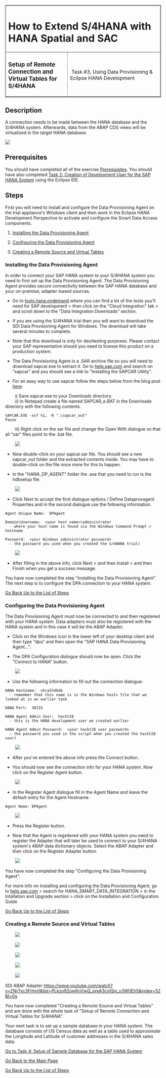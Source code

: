 <table width=100% border=>
<tr><td colspan=2><h1>How to Extend S/4HANA with HANA Spatial and SAC</h1></td></tr>
<tr><td><h3>Setup of Remote Connection and Virtual Tables for S/4HANA</h3></td><td width=60%></br>&nbsp;Task #3, Using Data Provisioning &  Eclipse HANA Development</p></td></tr>
</table>

## Description

A connection needs to be made between the HANA database and the S/4HANA system. Afterwards, data from the ABAP CDS views will be virtualized in the target HANA database.

<img src="../images/XXXXXX.jpg">

## Prerequisites

You should have completed all of the exercise [Prerequisites](../exercises/preReqs.md). You should have also completed [Task 2: Creation of Development User for the SAP HANA System](../exercises/hdbUser.md) using the Eclipse IDE.

## Steps

First you will need to install and configure the Data Provisioning Agent on the trial appliance's Windows client and then work in the Eclipse HANA Development Perspective to activate and configure the Smart Data Access components.

1. [Installing the Data Provisioning Agent](#sdidpa)

1. [Configuring the Data Provisioning Agent](#sdihdps)

1. [Creating a Remote Source and Virtual Tables](#sdarsvt)


### <a name="sdidpa"></a> Installing the Data Provisioning Agent

In order to connect your SAP HANA system to your S/4HANA system you need to first set up the Data Provisioning Agent. The Data Provisioning Agent provides secure connectivity between the SAP HANA database and your on-premise, adapter-based sources.

* Go to [tools.hana.ondemand](https://tools.hana.ondemand.com) where you can find a lot of the tools you'll need for SAP development > then click on the "Cloud Integration" tab > and scroll down to the "Data Integration Downloads" section.

* If you are using the S/4HANA trial then you will want to download the SDI Data Provisioning Agent for Windows. The download will take several minutes to complete.

* Note that this download is only for dev/testing purposes. Please contact your SAP representative should you need to license this product on a production system.

* The Data Provisioning Agent is a .SAR archive file so you will need to download sapcar.exe to extract it. Go to [help.sap.com](http://help.sap.com) and search on "sapcar" and you should see a link to "Installing the SAPCAR Utility".

* For an easy way to use sapcar follow the steps below from the blog post [here](https://blogs.sap.com/2012/04/12/easier-way-to-extract-sar-and-car-files-with-sapcar-under-windows/):

&nbsp;&nbsp;&nbsp;&nbsp;&nbsp;&nbsp;&nbsp;&nbsp;i)	Save sapcar.exe to your Downloads directory.\
&nbsp;&nbsp;&nbsp;&nbsp;&nbsp;&nbsp;&nbsp;&nbsp;ii)	In Notepad create a file named SAPCAR_e.BAT in the Downloads directory with the following contents.

```
SAPCAR.EXE -xvf %1, -R ".\sapcar_out"
Pause
```

&nbsp;&nbsp;&nbsp;&nbsp;&nbsp;&nbsp;&nbsp;&nbsp;iii)	Right click on the sar file and change the Open With dialogue so that all "sar" files point to the .bat file.

&nbsp;&nbsp;&nbsp;&nbsp;&nbsp;&nbsp;&nbsp;&nbsp;<img src="../images/sapcar1.jpg">

* Now double-click on your sapcar.sar file. You should see a new sapcar_out folder and the extracted contents inside. You may have to double-click on the file once more for this to happen.

* In the "HANA_DP_AGENT" folder the .exe that you need to run is the hdbsetup file.

&nbsp;&nbsp;&nbsp;&nbsp;&nbsp;&nbsp;&nbsp;&nbsp;<img src="../images/sapcar2.jpg">

* Click Next to accept the first dialogue options / Define Dataprovagent Properties and in the second dialogue use the following information.

```
Agent Unique Name:  DPAgent

Domain\Username:  <your host name>\administrator  
  - where your host name is found via the Windows Command Prompt > hostname
  
Password:  <your Windows administrator password>
  - the password you used when you created the S/4HANA trial)
```

&nbsp;&nbsp;&nbsp;&nbsp;&nbsp;&nbsp;&nbsp;&nbsp;<img src="../images/sdidpa1.jpg">

* After filling in the above info, click Next > and then Install > and then Finish when you get a success message.

You have now completed the step "Installing the Data Provisioning Agent". The next step is to configure the DPA connection to your HANA system.

[Go Back Up to the List of Steps](#steps)

### <a name="sdihdps"></a> Configuring the Data Provisioning Agent

The Data Provisioning Agent must now be connected to and then registered with your HANA system. Data adapters must also be registered with the HANA system and in this case it will be the ABAP Adapter.

* Click on the Windows icon in the lower left of your desktop client and then type "dpa" and then open the "SAP HANA Data Provisioning Agent...".

* The DPA Configuration dialogue should now be open. Click the "Connect to HANA" button. 

&nbsp;&nbsp;&nbsp;&nbsp;&nbsp;&nbsp;&nbsp;&nbsp;<img src="../images/sdidpa2.jpg">

* Use the following information to fill out the connection dialogue:

```
HANA Hostname:  vhcalhdbdb 
  - remember that this name is in the Windows hosts file that we looked at in an earlier task
  
HANA Port:  30215  
 
HANA Agent Admin User:  hackt28 
  - this is the HANA development user we created earlier
 
HANA Agent Admin Password:  <your hackt28 user password>
  - the password you used in the script when you created the hackt28 user)
```
 
&nbsp;&nbsp;&nbsp;&nbsp;&nbsp;&nbsp;&nbsp;&nbsp;<img src="../images/sdidpa3.jpg">

* After you've entered the above info press the Connect button.

* You should now see the connection info for your HANA system. Now click on the Register Agent button.

&nbsp;&nbsp;&nbsp;&nbsp;&nbsp;&nbsp;&nbsp;&nbsp;<img src="../images/sdidpa4b.jpg">

* In the Register Agent dialogue fill in the Agent Name and leave the default entry for the Agent Hostname.

```
Agent Name: DPAgent
```

&nbsp;&nbsp;&nbsp;&nbsp;&nbsp;&nbsp;&nbsp;&nbsp;<img src="../images/sdidpa4c.jpg">

* Press the Register button.

* Now that the Agent is regsitered with your HANA system you need to register the Adapter that will later be used to connect to your S/4HANA system's ABAP data dictionary objects. Select the ABAP Adapter and then click on the Register Adapter button. 

&nbsp;&nbsp;&nbsp;&nbsp;&nbsp;&nbsp;&nbsp;&nbsp;<img src="../images/sdidpa4d.jpg">

You have now completed the step "Configuring the Data Provisioning Agent".

For more info on installing and configuring the Data Provisioning Agent, go to [help.sap.com](https://help.sap.com) > search for HANA_SMART_DATA_INTEGRATION > in the Intallation and Upgrade section > click on the Installation and Configuration Guide

[Go Back Up to the List of Steps](#steps)

### <a name="sdarsvt"></a> Creating a Remote Source and Virtual Tables

&nbsp;&nbsp;&nbsp;&nbsp;&nbsp;&nbsp;&nbsp;&nbsp;<img src="../images/stepsRemoteSource01.jpg">

&nbsp;&nbsp;&nbsp;&nbsp;&nbsp;&nbsp;&nbsp;&nbsp;<img src="../images/stepsRemoteSource02.jpg">

&nbsp;&nbsp;&nbsp;&nbsp;&nbsp;&nbsp;&nbsp;&nbsp;<img src="../images/stepsRemoteSource03.jpg">

&nbsp;&nbsp;&nbsp;&nbsp;&nbsp;&nbsp;&nbsp;&nbsp;<img src="../images/stepsRemoteSource04.jpg">

&nbsp;&nbsp;&nbsp;&nbsp;&nbsp;&nbsp;&nbsp;&nbsp;<img src="../images/stepsRemoteSource05.jpg">


SDI ABAP Adapter https://www.youtube.com/watch?v=ZNr7xc3FHm0&list=PLkzo92owKnVwQ_preA3cxlQjn_v3W0Eh5&index=52&t=0s

You have now completed "Creating a Remote Source and Virtual Tables"  and are done with the whole task of "Setup of Remote Connection and Virtual Tables for S/4HANA".

Your next task is to set up a sample database in your HANA system.  The database consists of US Census data as well as a table used to approximate the Longitude and Latitude of customer addresses in the S/4HANA sales data.

[Go to Task 4: Setup of Sample Database for the SAP HANA System](hdbData.md)

[Go Back to the Main Page](../demoHowTo.md)

[Go Back Up to the List of Steps](#steps)
